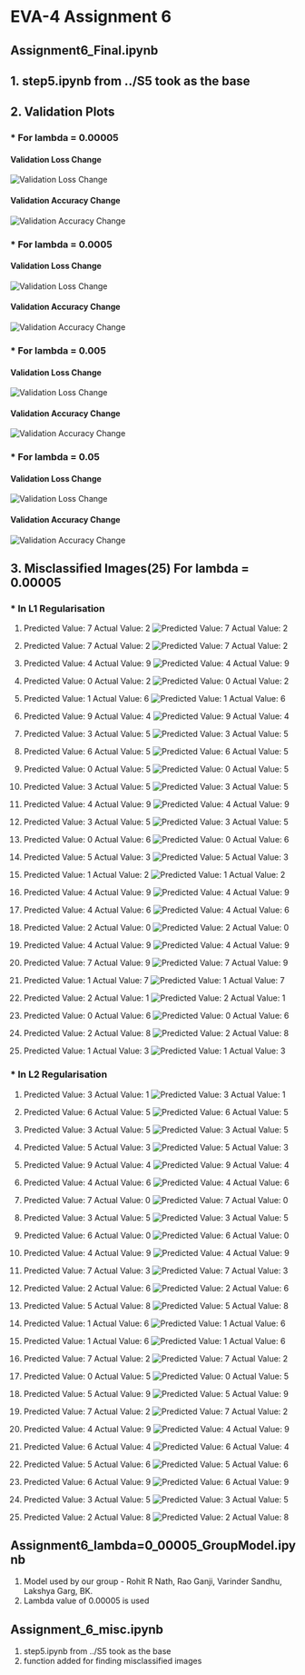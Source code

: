# EVA-4 Assignment 6

## Assignment6_Final.ipynb
## 1. step5.ipynb from ../S5 took as the base

## 2. Validation Plots

### *	For lambda = 0.00005

#### Validation Loss Change
![Validation Loss Change](https://github.com/rohitrnath/EVA-4/blob/master/S6/Images/val_loss_change_l%3D0_00005.png)

#### Validation Accuracy Change
![Validation Accuracy Change](https://github.com/rohitrnath/EVA-4/blob/master/S6/Images/val_acc_change_l%3D0_00005.png)

### *	For lambda = 0.0005

#### Validation Loss Change
![Validation Loss Change](https://github.com/rohitrnath/EVA-4/blob/master/S6/Images/val_loss_change_l%3D0_0005.png)

#### Validation Accuracy Change
![Validation Accuracy Change](https://github.com/rohitrnath/EVA-4/blob/master/S6/Images/val_acc_change_l%3D0_0005.png)

### *	For lambda = 0.005

#### Validation Loss Change
![Validation Loss Change](https://github.com/rohitrnath/EVA-4/blob/master/S6/Images/val_loss_change_l%3D0_005.png)

#### Validation Accuracy Change
![Validation Accuracy Change](https://github.com/rohitrnath/EVA-4/blob/master/S6/Images/val_acc_change_l%3D0_005.png)

### *	For lambda = 0.05

#### Validation Loss Change
![Validation Loss Change](https://github.com/rohitrnath/EVA-4/blob/master/S6/Images/val_loss_change_l%3D0_05.png)

#### Validation Accuracy Change
![Validation Accuracy Change](https://github.com/rohitrnath/EVA-4/blob/master/S6/Images/val_acc_change_l%3D0_05.png)


## 3. Misclassified Images(25) For lambda = 0.00005

### * In L1 Regularisation

1. Predicted Value: 7	Actual Value: 2
![Predicted Value: 7	Actual Value: 2](https://github.com/rohitrnath/EVA-4/blob/master/S6/Images/l1_0.00005/1.png)

2. Predicted Value: 7	Actual Value: 2
![Predicted Value: 7	Actual Value: 2](https://github.com/rohitrnath/EVA-4/blob/master/S6/Images/l1_0.00005/2.png)

3. Predicted Value: 4	Actual Value: 9
![Predicted Value: 4	Actual Value: 9](https://github.com/rohitrnath/EVA-4/blob/master/S6/Images/l1_0.00005/3.png)

4. Predicted Value: 0	Actual Value: 2
![Predicted Value: 0	Actual Value: 2](https://github.com/rohitrnath/EVA-4/blob/master/S6/Images/l1_0.00005/4.png)

5. Predicted Value: 1	Actual Value: 6
![Predicted Value: 1	Actual Value: 6](https://github.com/rohitrnath/EVA-4/blob/master/S6/Images/l1_0.00005/5.png)

6. Predicted Value: 9	Actual Value: 4
![Predicted Value: 9	Actual Value: 4](https://github.com/rohitrnath/EVA-4/blob/master/S6/Images/l1_0.00005/6.png)

7. Predicted Value: 3	Actual Value: 5
![Predicted Value: 3	Actual Value: 5](https://github.com/rohitrnath/EVA-4/blob/master/S6/Images/l1_0.00005/7.png)

8. Predicted Value: 6	Actual Value: 5
![Predicted Value: 6	Actual Value: 5](https://github.com/rohitrnath/EVA-4/blob/master/S6/Images/l1_0.00005/8.png)

9. Predicted Value: 0	Actual Value: 5
![Predicted Value: 0	Actual Value: 5](https://github.com/rohitrnath/EVA-4/blob/master/S6/Images/l1_0.00005/9.png)

10. Predicted Value: 3	Actual Value: 5
![Predicted Value: 3	Actual Value: 5](https://github.com/rohitrnath/EVA-4/blob/master/S6/Images/l1_0.00005/10.png)

11. Predicted Value: 4	Actual Value: 9
![Predicted Value: 4	Actual Value: 9](https://github.com/rohitrnath/EVA-4/blob/master/S6/Images/l1_0.00005/11.png)

12. Predicted Value: 3	Actual Value: 5
![Predicted Value: 3	Actual Value: 5](https://github.com/rohitrnath/EVA-4/blob/master/S6/Images/l1_0.00005/12.png)

13. Predicted Value: 0	Actual Value: 6
![Predicted Value: 0	Actual Value: 6](https://github.com/rohitrnath/EVA-4/blob/master/S6/Images/l1_0.00005/13.png)

14. Predicted Value: 5	Actual Value: 3
![Predicted Value: 5	Actual Value: 3](https://github.com/rohitrnath/EVA-4/blob/master/S6/Images/l1_0.00005/26.png)

15. Predicted Value: 1	Actual Value: 2
![Predicted Value: 1	Actual Value: 2](https://github.com/rohitrnath/EVA-4/blob/master/S6/Images/l1_0.00005/15.png)

16. Predicted Value: 4	Actual Value: 9
![Predicted Value: 4	Actual Value: 9](https://github.com/rohitrnath/EVA-4/blob/master/S6/Images/l1_0.00005/16.png)

17. Predicted Value: 4	Actual Value: 6
![Predicted Value: 4	Actual Value: 6](https://github.com/rohitrnath/EVA-4/blob/master/S6/Images/l1_0.00005/17.png)

18. Predicted Value: 2	Actual Value: 0
![Predicted Value: 2	Actual Value: 0](https://github.com/rohitrnath/EVA-4/blob/master/S6/Images/l1_0.00005/18.png)

19. Predicted Value: 4	Actual Value: 9
![Predicted Value: 4	Actual Value: 9](https://github.com/rohitrnath/EVA-4/blob/master/S6/Images/l1_0.00005/19.png)

20. Predicted Value: 7	Actual Value: 9
![Predicted Value: 7	Actual Value: 9](https://github.com/rohitrnath/EVA-4/blob/master/S6/Images/l1_0.00005/20.png)

21. Predicted Value: 1	Actual Value: 7
![Predicted Value: 1	Actual Value: 7](https://github.com/rohitrnath/EVA-4/blob/master/S6/Images/l1_0.00005/21.png)

22. Predicted Value: 2	Actual Value: 1
![Predicted Value: 2	Actual Value: 1](https://github.com/rohitrnath/EVA-4/blob/master/S6/Images/l1_0.00005/22.png)

23. Predicted Value: 0	Actual Value: 6
![Predicted Value: 0	Actual Value: 6](https://github.com/rohitrnath/EVA-4/blob/master/S6/Images/l1_0.00005/23.png)

24. Predicted Value: 2	Actual Value: 8
![Predicted Value: 2	Actual Value: 8](https://github.com/rohitrnath/EVA-4/blob/master/S6/Images/l1_0.00005/24.png)

25. Predicted Value: 1	Actual Value: 3
![Predicted Value: 1	Actual Value: 3](https://github.com/rohitrnath/EVA-4/blob/master/S6/Images/l1_0.00005/25.png)


### * In L2 Regularisation

1. Predicted Value: 3	Actual Value: 1
![Predicted Value: 3	Actual Value: 1](https://github.com/rohitrnath/EVA-4/blob/master/S6/Images/l2_0.00005/1.png)

2. Predicted Value: 6	Actual Value: 5
![Predicted Value: 6	Actual Value: 5](https://github.com/rohitrnath/EVA-4/blob/master/S6/Images/l2_0.00005/2.png)

3. Predicted Value: 3	Actual Value: 5
![Predicted Value: 3	Actual Value: 5](https://github.com/rohitrnath/EVA-4/blob/master/S6/Images/l2_0.00005/3.png)

4. Predicted Value: 5	Actual Value: 3
![Predicted Value: 5	Actual Value: 3](https://github.com/rohitrnath/EVA-4/blob/master/S6/Images/l2_0.00005/4.png)

5. Predicted Value: 9	Actual Value: 4
![Predicted Value: 9	Actual Value: 4](https://github.com/rohitrnath/EVA-4/blob/master/S6/Images/l2_0.00005/5.png)

6. Predicted Value: 4	Actual Value: 6
![Predicted Value: 4	Actual Value: 6](https://github.com/rohitrnath/EVA-4/blob/master/S6/Images/l2_0.00005/6.png)

7. Predicted Value: 7	Actual Value: 0
![Predicted Value: 7	Actual Value: 0](https://github.com/rohitrnath/EVA-4/blob/master/S6/Images/l2_0.00005/7.png)

8. Predicted Value: 3	Actual Value: 5
![Predicted Value: 3	Actual Value: 5](https://github.com/rohitrnath/EVA-4/blob/master/S6/Images/l2_0.00005/8.png)

9. Predicted Value: 6	Actual Value: 0
![Predicted Value: 6	Actual Value: 0](https://github.com/rohitrnath/EVA-4/blob/master/S6/Images/l2_0.00005/9.png)

10. Predicted Value: 4	Actual Value: 9
![Predicted Value: 4	Actual Value: 9](https://github.com/rohitrnath/EVA-4/blob/master/S6/Images/l2_0.00005/10.png)

11. Predicted Value: 7	Actual Value: 3
![Predicted Value: 7	Actual Value: 3](https://github.com/rohitrnath/EVA-4/blob/master/S6/Images/l2_0.00005/11.png)

12. Predicted Value: 2	Actual Value: 6
![Predicted Value: 2	Actual Value: 6](https://github.com/rohitrnath/EVA-4/blob/master/S6/Images/l2_0.00005/12.png)

13. Predicted Value: 5	Actual Value: 8
![Predicted Value: 5	Actual Value: 8](https://github.com/rohitrnath/EVA-4/blob/master/S6/Images/l2_0.00005/13.png)

14. Predicted Value: 1	Actual Value: 6
![Predicted Value: 1	Actual Value: 6](https://github.com/rohitrnath/EVA-4/blob/master/S6/Images/l2_0.00005/14.png)

15. Predicted Value: 1	Actual Value: 6
![Predicted Value: 1	Actual Value: 6](https://github.com/rohitrnath/EVA-4/blob/master/S6/Images/l2_0.00005/15.png)

16. Predicted Value: 7	Actual Value: 2
![Predicted Value: 7	Actual Value: 2](https://github.com/rohitrnath/EVA-4/blob/master/S6/Images/l2_0.00005/16.png)

17. Predicted Value: 0	Actual Value: 5
![Predicted Value: 0	Actual Value: 5](https://github.com/rohitrnath/EVA-4/blob/master/S6/Images/l2_0.00005/17.png)

18. Predicted Value: 5	Actual Value: 9
![Predicted Value: 5	Actual Value: 9](https://github.com/rohitrnath/EVA-4/blob/master/S6/Images/l2_0.00005/18.png)

19. Predicted Value: 7	Actual Value: 2
![Predicted Value: 7	Actual Value: 2](https://github.com/rohitrnath/EVA-4/blob/master/S6/Images/l2_0.00005/19.png)

20. Predicted Value: 4	Actual Value: 9
![Predicted Value: 4	Actual Value: 9](https://github.com/rohitrnath/EVA-4/blob/master/S6/Images/l2_0.00005/20.png)

21. Predicted Value: 6	Actual Value: 4
![Predicted Value: 6	Actual Value: 4](https://github.com/rohitrnath/EVA-4/blob/master/S6/Images/l2_0.00005/21.png)

22. Predicted Value: 5	Actual Value: 6
![Predicted Value: 5	Actual Value: 6](https://github.com/rohitrnath/EVA-4/blob/master/S6/Images/l2_0.00005/22.png)

23. Predicted Value: 6	Actual Value: 9
![Predicted Value: 6	Actual Value: 9](https://github.com/rohitrnath/EVA-4/blob/master/S6/Images/l2_0.00005/23.png)

24. Predicted Value: 3	Actual Value: 5
![Predicted Value: 3	Actual Value: 5](https://github.com/rohitrnath/EVA-4/blob/master/S6/Images/l2_0.00005/24.png)

25. Predicted Value: 2	Actual Value: 8
![Predicted Value: 2	Actual Value: 8](https://github.com/rohitrnath/EVA-4/blob/master/S6/Images/l2_0.00005/25.png)




## Assignment6_lambda=0_00005_GroupModel.ipynb
1. Model used by our group - Rohit R Nath, Rao Ganji, Varinder Sandhu, Lakshya Garg, BK.
2. Lambda value of 0.00005 is used


## Assignment_6_misc.ipynb
1. step5.ipynb from ../S5 took as the base
2. function added for finding misclassified images


